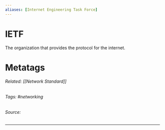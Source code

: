```yaml
---
aliases: [Internet Engineering Task Force]
---
```

# IETF
The organization that provides the protocol for the internet.











# Metatags
###### Related: [[Network Standard]]
###### Tags: #networking 
###### Source: 

---
